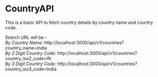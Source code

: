 # CountryAPI
This is a basic API to fetch country details by country name and country code.

Search URL will be -<br/>
*By Country Name*: http://localhost:3000/api/v1/countries?country_name=India<br/>
*By 2 Digit Country Code*: http://localhost:3000/api/v1/countries?country_iso2_code=IN<br/>
*By 3 Digit Country Code*: http://localhost:3000/api/v1/countries?country_iso3_code=India<br/>
